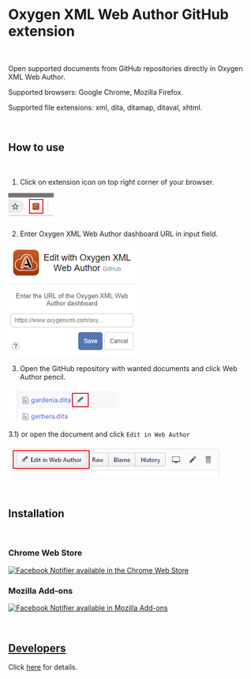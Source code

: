 # Oxygen XML Web Author GitHub extension

<br/>

Open supported documents from GitHub repositories directly in Oxygen XML Web Author.

Supported browsers: Google Chrome, Mozilla Firefox.

Supported file extensions: xml, dita, ditamap, ditaval, xhtml.

<br/>

## How to use

<br/>

1) Click on extension icon on top right corner of your browser.

![Screenshot](docs/pos.png)


2) Enter Oxygen XML Web Author dashboard URL in input field.

![Screenshot](docs/ex.png)


3) Open the GitHub repository with wanted documents and click Web Author pencil.

![Screenshot](docs/ex1.png)


3.1) or open the document and click ```Edit in Web Author```

![Screenshot](docs/ex2.png)

<br/>

## Installation

<br/>

### Chrome Web Store  
[![Facebook Notifier available in the Chrome Web Store](https://developer.chrome.com/webstore/images/ChromeWebStore_BadgeWBorder_v2_206x58.png)](#)


### Mozilla Add-ons
[![Facebook Notifier available in Mozilla Add-ons](https://addons.cdn.mozilla.net/static/img/addons-buttons/AMO-button_1.png)](#)

<br/>

## [Developers](docs/DEV.md)

Click [here](docs/DEV.md) for details.


